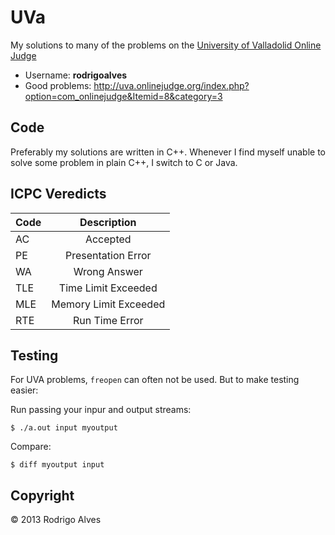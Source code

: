 # UVa

My solutions to many of the problems on the [University of Valladolid Online Judge]

* Username: **rodrigoalves**
* Good problems: http://uva.onlinejudge.org/index.php?option=com_onlinejudge&Itemid=8&category=3

## Code

Preferably my solutions are written in C++. Whenever I find myself unable to solve
some problem in plain C++, I switch to C or Java.

## ICPC Veredicts

| Code   | Description                        |
| ------ | :---------------------------------:|
| AC     | Accepted                           |
| PE     | Presentation Error                 |
| WA     | Wrong Answer                       |
| TLE    | Time Limit Exceeded                |
| MLE    | Memory Limit Exceeded              |
| RTE    | Run Time Error                     |

## Testing

For UVA problems, `freopen` can often not be used. But to make testing easier:

Run passing your inpur and output streams:

`$ ./a.out input myoutput`

Compare:

`$ diff myoutput input`

## Copyright

 © 2013 Rodrigo Alves

[University of Valladolid Online Judge]: http://uva.onlinejudge.org/
